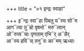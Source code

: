 +++
title = "०१ इन्द्रः स्वाहा"

+++
इ᳓न्द्रः स्वा᳓हा पिबतु य᳓स्य सो᳓म  
आग᳓त्या तु᳓म्रो वृषभो᳓ मरु᳓त्वान्  
ओ᳓रुव्य᳓चाः पृणताम् एभि᳓र् अ᳓न्नैर्  
आ᳓स्य हवि᳓स् तनु᳓वः का᳓मम् ऋध्याः